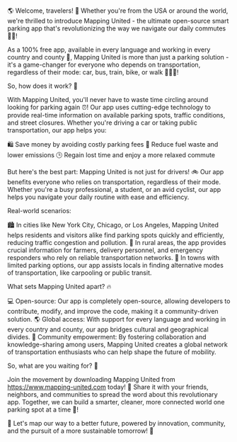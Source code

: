 🌎 Welcome, travelers! 👋 Whether you're from the USA or around the world, we're thrilled to introduce Mapping United - the ultimate open-source smart parking app that's revolutionizing the way we navigate our daily commutes 🚗💨!

As a 100% free app, available in every language and working in every country and county 🌟, Mapping United is more than just a parking solution - it's a game-changer for everyone who depends on transportation, regardless of their mode: car, bus, train, bike, or walk 🚶‍♀️🚌!

So, how does it work? 🤔

With Mapping United, you'll never have to waste time circling around looking for parking again ⏰! Our app uses cutting-edge technology to provide real-time information on available parking spots, traffic conditions, and street closures. Whether you're driving a car or taking public transportation, our app helps you:

🛍️ Save money by avoiding costly parking fees
💨 Reduce fuel waste and lower emissions
🕒 Regain lost time and enjoy a more relaxed commute

But here's the best part: Mapping United is not just for drivers! 🚲 Our app benefits everyone who relies on transportation, regardless of their mode. Whether you're a busy professional, a student, or an avid cyclist, our app helps you navigate your daily routine with ease and efficiency.

Real-world scenarios:

🏙️ In cities like New York City, Chicago, or Los Angeles, Mapping United helps residents and visitors alike find parking spots quickly and efficiently, reducing traffic congestion and pollution.
🌳 In rural areas, the app provides crucial information for farmers, delivery personnel, and emergency responders who rely on reliable transportation networks.
🚌 In towns with limited parking options, our app assists locals in finding alternative modes of transportation, like carpooling or public transit.

What sets Mapping United apart? 🔥

💻 Open-source: Our app is completely open-source, allowing developers to contribute, modify, and improve the code, making it a community-driven solution.
🌎 Global access: With support for every language and working in every country and county, our app bridges cultural and geographical divides.
💪 Community empowerment: By fostering collaboration and knowledge-sharing among users, Mapping United creates a global network of transportation enthusiasts who can help shape the future of mobility.

So, what are you waiting for? 🤔

Join the movement by downloading Mapping United from https://www.mapping-united.com today! 📲 Share it with your friends, neighbors, and communities to spread the word about this revolutionary app. Together, we can build a smarter, cleaner, more connected world one parking spot at a time 💪!

🎉 Let's map our way to a better future, powered by innovation, community, and the pursuit of a more sustainable tomorrow! 🌟